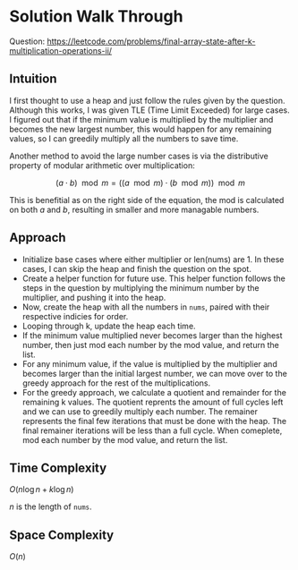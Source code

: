 # Solution Walk Through
Question: https://leetcode.com/problems/final-array-state-after-k-multiplication-operations-ii/

## Intuition
I first thought to use a heap and just follow the rules given by the question. Although this works, I was given TLE (Time Limit Exceeded) for large cases. I figured out that if the minimum value is multiplied by the multiplier and becomes the new largest number, this would happen for any remaining values, so I can greedily multiply all the numbers to save time.

Another method to avoid the large number cases is via the distributive property of modular arithmetic over multiplication:

$$(a \cdot b) \mod m = ((a \mod m) \cdot (b \mod m)) \mod m$$

This is benefitial as on the right side of the equation, the mod is calculated on both $a$ and $b$, resulting in smaller and more managable numbers.

## Approach
- Initialize base cases where either multiplier or len(nums) are 1. In these cases, I can skip the heap and finish the question on the spot.
- Create a helper function for future use. This helper function follows the steps in the question by multiplying the minimum number by the multiplier, and pushing it into the heap.
- Now, create the heap with all the numbers in `nums`, paired with their respective indicies for order.
- Looping through k, update the heap each time.
- If the minimum value multiplied never becomes larger than the highest number, then just mod each number by the mod value, and return the list.
- For any minimum value, if the value is multiplied by the multiplier and becomes larger than the initial largest number, we can move over to the greedy approach for the rest of the multiplications.
- For the greedy approach, we calculate a quotient and remainder for the remaining k values. The quotient reprents the amount of full cycles left and we can use to greedily multiply each number. The remainer represents the final few iterations that must be done with the heap. The final remainer iterations will be less than a full cycle. When comeplete, mod each number by the mod value, and return the list.

## Time Complexity
$O(n \log n + k \log n)$

$n$ is the length of `nums`.

## Space Complexity
$O(n)$